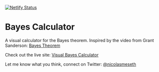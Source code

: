 [![Netlify Status](https://api.netlify.com/api/v1/badges/dd5e46eb-79d3-4c01-9db3-f7da3b002111/deploy-status)](https://app.netlify.com/sites/bayes-calculator/deploys)

# Bayes Calculator

A visual calculator for the Bayes theorem. Inspired by the video from Grant Sanderson: [Bayes Theorem](https://youtu.be/HZGCoVF3YvM)

Check out the live site: [Visual Bayes Calculator](https://bayes-calculator.netlify.app/)

Let me know what you think, connect on Twitter: [@nicolasmeseth](https://twitter.com/nicolasmeseth)